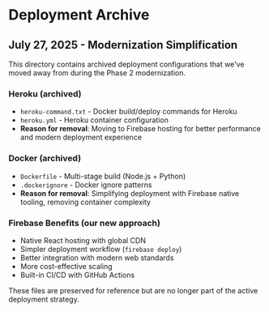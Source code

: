 # Deployment Archive

## July 27, 2025 - Modernization Simplification

This directory contains archived deployment configurations that we've moved away from during the Phase 2 modernization.

### Heroku (archived)

- `heroku-command.txt` - Docker build/deploy commands for Heroku
- `heroku.yml` - Heroku container configuration
- **Reason for removal**: Moving to Firebase hosting for better performance and modern deployment experience

### Docker (archived)

- `Dockerfile` - Multi-stage build (Node.js + Python)
- `.dockerignore` - Docker ignore patterns
- **Reason for removal**: Simplifying deployment with Firebase native tooling, removing container complexity

### Firebase Benefits (our new approach)

- Native React hosting with global CDN
- Simpler deployment workflow (`firebase deploy`)
- Better integration with modern web standards
- More cost-effective scaling
- Built-in CI/CD with GitHub Actions

These files are preserved for reference but are no longer part of the active deployment strategy.
